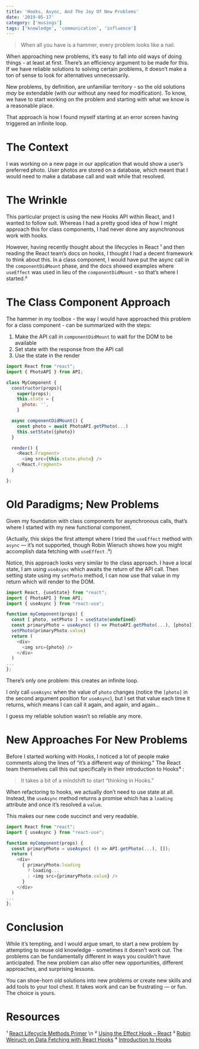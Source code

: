 ```yaml
---
title: 'Hooks, Async, And The Joy Of New Problems'
date: '2019-05-17'
category: ['musings']
tags: ['knowledge', 'communication', 'influence']
---
```


> When all you have is a hammer, every problem looks like a nail.

When approaching new problems, it’s easy to fall into old ways of doing things - at least at first.
There’s an efficiency argument to be made for this. If we have reliable solutions to solving certain problems, it doesn’t make a ton of sense to look for alternatives unnecessarily.

New problems, by definition, are unfamiliar territory - so the old solutions _may_ be extendable (with our without any need for modification). To know, we have to start working on the problem and starting with what we know is a reasonable place.

That approach is how I found myself starting at an error screen having triggered an infinite loop.

# The Context

I was working on a new page in our application that would show a user’s preferred photo. User photos are stored on a database, which meant that I would need to make a database call and wait while that resolved.

# The Wrinkle

This particular project is using the new Hooks API within React, and I wanted to follow suit. Whereas I had a pretty good idea of how I might approach this for class components, I had never done any asynchronous work with hooks.

However, having recently thought about the lifecycles in React ¹ and then reading the React team’s docs on hooks, I thought I had a decent framework to think about this. In a class component, I would have put the async call in the `componentDidMount` phase, and the docs showed examples where `useEffect` was used in lieu of the `componentDidMount` - so that’s where I started.²

# The Class Component Approach

The hammer in my toolbox - the way I would have approached this problem for a class component - can be summarized with the steps:

1. Make the API call in `componentDidMount` to wait for the DOM to be available
2. Set state with the response from the API call
3. Use the state in the render

```javascript
import React from "react";
import { PhotoAPI } from API;

class MyComponent {
  constructor(props){
    super(props);
    this.state = {
      photo: '',
    }

  async componentDidMount() {
    const photo = await PhotoAPI.getPhoto(...)
    this.setState({photo})
  }

  render() {
    <React.Fragment>
      <img src={this.state.photo} />
    </React.Fragment>
  }

};
```

# Old Paradigms; New Problems

Given my foundation with class components for asynchronous calls, that’s where I started with my new functional component.

(Actually, this skips the first attempt where I tried the `useEffect` method with `async` — it’s not supported, though Robin Wieruch shows how you might accomplish data fetching with `useEffect` .³)

Notice, this approach looks very similar to the class approach. I have a local state, I am using `useAsync` which awaits the return of the API call. Then setting state using my `setPhoto` method, I can now use that value in my return which will render to the DOM.

```javascript
import React, {useState} from "react";
import { PhotoAPI } from API;
import { useAsync } from "react-use";

function myComponent(props) {
  const [ photo, setPhoto ] = useState(undefined)
  const primaryPhoto = useAsync( () => PhotoAPI.getPhoto(...), [photo]);
  setPhoto(primaryPhoto.value)
  return (
    <div>
      <img src={photo} />
    </div>
  )
...
};
```

There’s only one problem: this creates an infinite loop.

I only call `useAsync` when the value of `photo` changes (notice the `[photo]` in the second argument position for `useAsync`), but I set that value each time it returns, which means I can call it again, and again, and again…

I guess my reliable solution wasn’t so reliable any more.

# New Approaches For New Problems

Before I started working with Hooks, I noticed a lot of people make comments along the lines of “it’s a different way of thinking.” The React team themselves call this out specifically in their introduction to Hooks⁴ :

> It takes a bit of a mindshift to start “thinking in Hooks.”

When refactoring to hooks, we actually don’t need to use state at all. Instead, the `useAsync` method returns a promise which has a `loading` attribute and once it’s resolved a `value`.

This makes our new code succinct and very readable.

```javascript
import React from "react";
import { useAsync } from "react-use";

function myComponent(props) {
  const primaryPhoto = useAsync( () => API.getPhoto(...), []);
  return (
    <div>
      { primaryPhoto.loading
        ? loading...
        : <img src={primaryPhoto.value} />
      }
    </div>
  )
...
};
```

# Conclusion

While it’s tempting, and I would argue smart, to start a new problem by attempting to reuse old knowledge - sometimes it doesn’t work out. The problems can be fundamentally different in ways you couldn’t have anticipated. The new problem can also offer new opportunities, different approaches, and surprising lessons.

You can shoe-horn old solutions into new problems or create new skills and add tools to your tool chest. It takes work and can be frustrating — or fun. The choice is yours.

# Resources

¹ [React Lifecycle Methods Primer](https://www.stephencharlesweiss.com/2019-04-04/react-lifecycle-methods/) \n
² [Using the Effect Hook – React](https://reactjs.org/docs/hooks-effect.html)
³ [Robin Weiruch on Data Fetching with React Hooks](https://www.robinwieruch.de/react-hooks-fetch-data/)
⁴ [Introduction to Hooks](https://reactjs.org/docs/hooks-intro.html#gradual-adoption-strategy)

